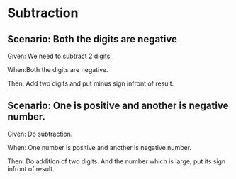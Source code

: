 # Subtraction 

## Scenario: Both the digits are negative

  Given: We need to subtract 2 digits.
  
  When:Both the digits are negative.
  
  Then: Add two digits and put minus sign infront of result.
  
## Scenario: One is positive and another is negative number.

  Given: Do subtraction.
  
  When: One number is positive and another is negative number.
  
  Then: Do addition of two digits.
  And the number which is large, put its sign infront of result.
  
